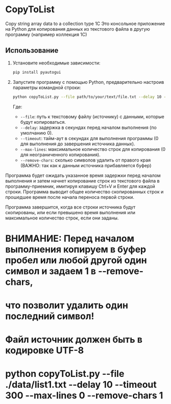 # CopyToList
Copy string array data to a collection type 1C
Это консольное приложение на Python для копирования данных из текстового файла в другую программу (например коллекция 1С)

## Использование

1. Установите необходимые зависимости:

    ```bash
    pip install pyautogui
    ```

2. Запустите программу с помощью Python, предварительно настроив параметры командной строки:

    ```bash
    python copyToList.py --file path/to/your/text/file.txt --delay 10 --timeout 300 --max-lines 50
    ```

    Где:
    - `--file`: путь к текстовому файлу (источнику) с данными, которые будут копироваться.
    - `--delay`: задержка в секундах перед началом выполнения (по умолчанию 0).
    - `--timeout`: тайм-аут в секундах для выполнения программы (0 для выполнения до завершения источника данных).
    - `--max-lines`: максимальное количество строк для копирования (0 для неограниченного копирования).
    - `--remove-chars`: сколько символов удалить от правого края (ВАЖНО: так как к данным источника прибавляется буфер)

Программа будет ожидать указанное время задержки перед началом выполнения и затем начнет копирование строк из текстового файла в программу-приемник, имитируя клавишу Ctrl+V и Enter для каждой строки. Программа выводит общее количество скопированных строк и прошедшее время после начала переноса первой строки.

Программа завершится, когда все строки источника будут скопированы, или если превышено время выполнения или максимальное количество строк, если они заданы.

# ВНИМАНИЕ: Перед началом выполнения копируем в буфер пробел или любой другой один символ и задаем 1 в --remove-chars,
# что позволит удалить один последний символ!
# Файл источник должен быть в кодировке UTF-8
# python copyToList.py --file ./data/list1.txt --delay 10 --timeout 300 --max-lines 0 --remove-chars 1
